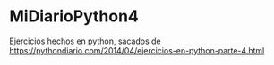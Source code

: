 # MiDiarioPython4
Ejercicios hechos en python, sacados de https://pythondiario.com/2014/04/ejercicios-en-python-parte-4.html
